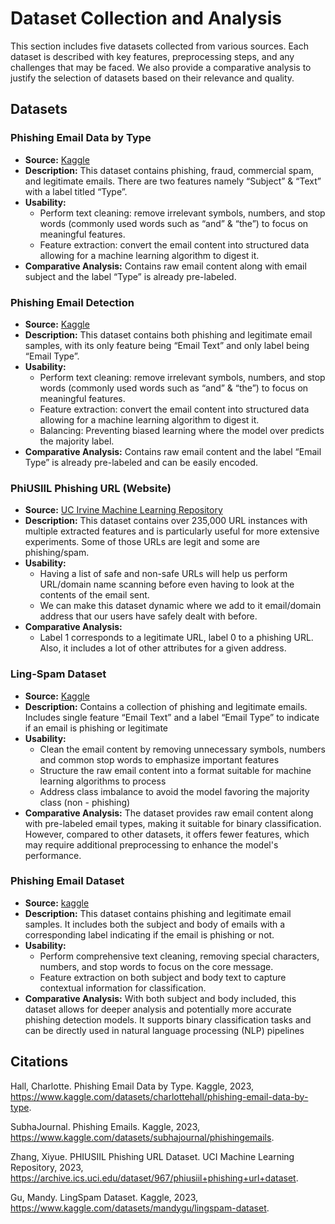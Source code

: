 # Dataset Collection and Analysis
This section includes five datasets collected from various sources. Each dataset is described with key features, preprocessing steps, and any challenges that may be faced. We also provide a comparative analysis to justify the selection of datasets based on their relevance and quality. 
## Datasets

### Phishing Email Data by Type
- **Source:** [Kaggle](https://www.kaggle.com/datasets/charlottehall/phishing-email-data-by-type)
- **Description:** This dataset contains phishing, fraud, commercial spam, and legitimate emails. There are two features namely “Subject” & “Text” with a label titled “Type”.
- **Usability:**
    - Perform text cleaning: remove irrelevant symbols, numbers, and stop words (commonly used words such as “and” & “the”) to focus on meaningful features.
    - Feature extraction: convert the email content into structured data allowing for a machine learning algorithm to digest it.
- **Comparative Analysis:** Contains raw email content along with email subject and the label “Type” is already pre-labeled. 

### Phishing Email Detection
- **Source:** [Kaggle](https://www.kaggle.com/datasets/subhajournal/phishingemails)
- **Description:** This dataset contains both phishing and legitimate email samples, with its only feature being “Email Text” and only label being “Email Type”.
- **Usability:**
    - Perform text cleaning: remove irrelevant symbols, numbers, and stop words (commonly used words such as “and” & “the”) to focus on meaningful features.
    - Feature extraction: convert the email content into structured data allowing for a machine learning algorithm to digest it.
    - Balancing: Preventing biased learning where the model over predicts the majority label. 
- **Comparative Analysis:** Contains raw email content and the label “Email Type” is already pre-labeled and can be easily encoded.
  
### PhiUSIIL Phishing URL (Website)
- **Source:** [UC Irvine Machine Learning Repository](https://archive.ics.uci.edu/dataset/967/phiusiil+phishing+url+dataset)
- **Description:** This dataset contains over 235,000 URL instances with multiple extracted features and is particularly useful for more extensive experiments. Some of those URLs are legit and some are phishing/spam.
- **Usability:**
    - Having a list of safe and non-safe URLs will help us perform URL/domain name scanning before even having to look at the contents of the email sent.
    - We can make this dataset dynamic where we add to it email/domain address that our users have safely dealt with before.
- **Comparative Analysis:**
    - Label 1 corresponds to a legitimate URL, label 0 to a phishing URL. Also, it includes a lot of other attributes for a given address.
      
### Ling-Spam Dataset
- **Source:** [Kaggle](https://www.kaggle.com/datasets/mandygu/lingspam-dataset)
- **Description:** Contains a collection of phishing and legitimate emails. Includes single feature “Email Text” and a label “Email Type” to indicate if an email is phishing or legitimate
- **Usability:**
    - Clean the email content by removing unnecessary symbols, numbers and common stop words to emphasize important features
    - Structure the raw email content into a format suitable for machine learning algorithms to process
    - Address class imbalance to avoid the model favoring the majority class (non - phishing)
- **Comparative Analysis:** The dataset provides raw email content along with pre-labeled email types, making it suitable for binary classification. However, compared to other datasets, it offers fewer features, which may require additional preprocessing to enhance the model's performance.
  
### Phishing Email Dataset
- **Source:** [kaggle](https://www.kaggle.com/datasets/naserabdullahalam/phishing-email-dataset?utm_source=chatgpt.comDatasets)
- **Description:** This dataset contains phishing and legitimate email samples. It includes both the subject and body of emails with a corresponding label indicating if the email is phishing or not.
- **Usability:**
    - Perform comprehensive text cleaning, removing special characters, numbers, and stop words to focus on the core message.
    - Feature extraction on both subject and body text to capture contextual information for classification.
- **Comparative Analysis:** With both subject and body included, this dataset allows for deeper analysis and potentially more accurate phishing detection models. It supports binary classification tasks and can be directly used in natural language processing (NLP) pipelines

## Citations
Hall, Charlotte. Phishing Email Data by Type. Kaggle, 2023, <br>
https://www.kaggle.com/datasets/charlottehall/phishing-email-data-by-type.

SubhaJournal. Phishing Emails. Kaggle, 2023, <br>
https://www.kaggle.com/datasets/subhajournal/phishingemails.

Zhang, Xiyue. PHIUSIIL Phishing URL Dataset. UCI Machine Learning Repository, 2023, <br>
https://archive.ics.uci.edu/dataset/967/phiusiil+phishing+url+dataset.

Gu, Mandy. LingSpam Dataset. Kaggle, 2023, <br>
https://www.kaggle.com/datasets/mandygu/lingspam-dataset.

